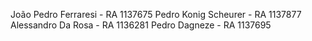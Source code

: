 João Pedro Ferraresi - RA 1137675
Pedro Konig Scheurer - RA 1137877
Alessandro Da Rosa - RA 1136281
Pedro Dagneze - RA 1137695
